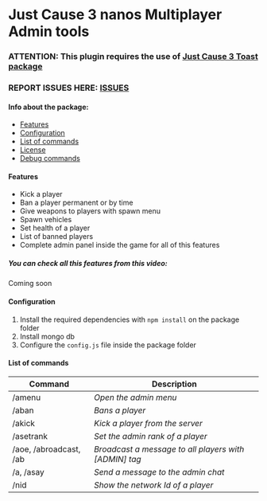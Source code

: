 # Just Cause 3 nanos Multiplayer Admin tools

### ATTENTION: This plugin requires the use of [Just Cause 3 Toast package](https://github.com/Daranix/jcmp-toast)
### REPORT ISSUES HERE: [ISSUES](https://github.com/Daranix/jcmp-admin-system/issues)

#### Info about the package:

* [Features](#pkgfeatures)
* [Configuration](#pkgconfig)
* [List of commands](#listcmd)
* [License](https://github.com/Daranix/jcmp-admin-system)
* [Debug commands](https://github.com/Daranix/jcmp-projects-debug-commands/tree/master/adminsys)

#### Features

* Kick a player
* Ban a player permanent or by time
* Give weapons to players with spawn menu
* Spawn vehicles
* Set health of a player
* List of banned players
* Complete admin panel inside the game for all of this features

##### You can check all this features from this video:

Coming soon

#### Configuration

1. Install the required dependencies with `npm install` on the package folder
2. Install mongo db
3. Configure the `config.js` file inside the package folder

#### List of commands

| Command | Description |
| --- | --- |
| /amenu | *Open the admin menu* |
| /aban | *Bans a player* |
| /akick | *Kick a player from the server* |
| /asetrank | *Set the admin rank of a player* |
| /aoe, /abroadcast, /ab | *Broadcast a message to all players with [ADMIN] tag* |
| /a, /asay | *Send a message to the admin chat* |
| /nid | *Show the network Id of a player* |
